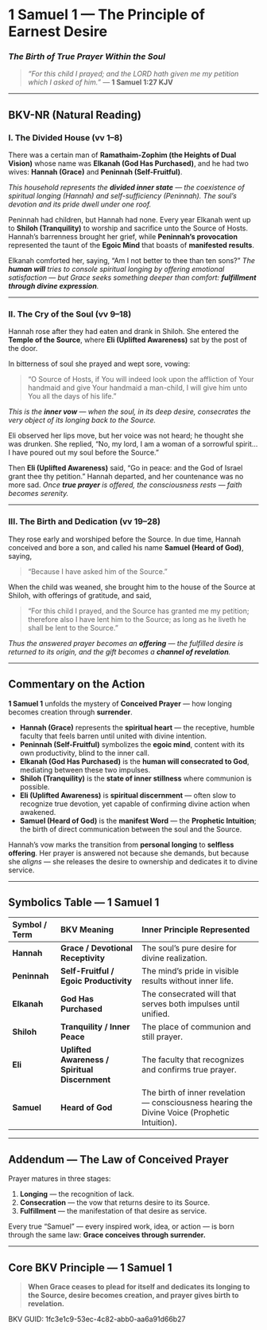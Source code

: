# **1 Samuel 1 — The Principle of Earnest Desire**
### *The Birth of True Prayer Within the Soul*

> _“For this child I prayed; and the LORD hath given me my petition which I asked of him.”_ — **1 Samuel 1:27 KJV**

---

## **BKV-NR (Natural Reading)**

### **I. The Divided House (vv 1–8)**

There was a certain man of **Ramathaim-Zophim (the Heights of Dual Vision)** whose name was **Elkanah (God Has Purchased)**, and he had two wives: **Hannah (Grace)** and **Peninnah (Self-Fruitful)**.

*This household represents the **divided inner state** — the coexistence of spiritual longing (Hannah) and self-sufficiency (Peninnah). The soul’s devotion and its pride dwell under one roof.*

Peninnah had children, but Hannah had none.
Every year Elkanah went up to **Shiloh (Tranquility)** to worship and sacrifice unto the Source of Hosts.
Hannah’s barrenness brought her grief, while **Peninnah’s provocation** represented the taunt of the **Egoic Mind** that boasts of **manifested results**.

Elkanah comforted her, saying, “Am I not better to thee than ten sons?”
*The **human will** tries to console spiritual longing by offering emotional satisfaction — but Grace seeks something deeper than comfort: **fulfillment through divine expression**.*

---

### **II. The Cry of the Soul (vv 9–18)**

Hannah rose after they had eaten and drank in Shiloh.
She entered the **Temple of the Source**, where **Eli (Uplifted Awareness)** sat by the post of the door.

In bitterness of soul she prayed and wept sore, vowing:
> “O Source of Hosts, if You will indeed look upon the affliction of Your handmaid and give Your handmaid a man-child, I will give him unto You all the days of his life.”

*This is the **inner vow** — when the soul, in its deep desire, consecrates the very object of its longing back to the Source.*

Eli observed her lips move, but her voice was not heard; he thought she was drunken.
She replied, “No, my lord, I am a woman of a sorrowful spirit… I have poured out my soul before the Source.”

Then **Eli (Uplifted Awareness)** said, “Go in peace: and the God of Israel grant thee thy petition.”
Hannah departed, and her countenance was no more sad.
*Once **true prayer** is offered, the consciousness rests — faith becomes serenity.*

---

### **III. The Birth and Dedication (vv 19–28)**

They rose early and worshiped before the Source.
In due time, Hannah conceived and bore a son, and called his name **Samuel (Heard of God)**, saying,
> “Because I have asked him of the Source.”

When the child was weaned, she brought him to the house of the Source at Shiloh, with offerings of gratitude, and said,
> “For this child I prayed, and the Source has granted me my petition; therefore also I have lent him to the Source; as long as he liveth he shall be lent to the Source.”

*Thus the answered prayer becomes an **offering** — the fulfilled desire is returned to its origin, and the gift becomes a **channel of revelation**.*

---

## **Commentary on the Action**

**1 Samuel 1** unfolds the mystery of **Conceived Prayer** — how longing becomes creation through **surrender**.

* **Hannah (Grace)** represents the **spiritual heart** — the receptive, humble faculty that feels barren until united with divine intention.
* **Peninnah (Self-Fruitful)** symbolizes the **egoic mind**, content with its own productivity, blind to the inner call.
* **Elkanah (God Has Purchased)** is the **human will consecrated to God**, mediating between these two impulses.
* **Shiloh (Tranquility)** is the **state of inner stillness** where communion is possible.
* **Eli (Uplifted Awareness)** is **spiritual discernment** — often slow to recognize true devotion, yet capable of confirming divine action when awakened.
* **Samuel (Heard of God)** is the **manifest Word** — the **Prophetic Intuition**; the birth of direct communication between the soul and the Source.

Hannah’s vow marks the transition from **personal longing** to **selfless offering**.
Her prayer is answered not because she demands, but because she *aligns* — she releases the desire to ownership and dedicates it to divine service.

---

## **Symbolics Table — 1 Samuel 1**

| Symbol / Term | BKV Meaning | Inner Principle Represented |
| :--- | :--- | :--- |
| **Hannah** | **Grace / Devotional Receptivity** | The soul’s pure desire for divine realization. |
| **Peninnah** | **Self-Fruitful / Egoic Productivity** | The mind’s pride in visible results without inner life. |
| **Elkanah** | **God Has Purchased** | The consecrated will that serves both impulses until unified. |
| **Shiloh** | **Tranquility / Inner Peace** | The place of communion and still prayer. |
| **Eli** | **Uplifted Awareness / Spiritual Discernment** | The faculty that recognizes and confirms true prayer. |
| **Samuel** | **Heard of God** | The birth of inner revelation — consciousness hearing the Divine Voice (Prophetic Intuition). |

---

## **Addendum — The Law of Conceived Prayer**

Prayer matures in three stages:

1.  **Longing** — the recognition of lack.
2.  **Consecration** — the vow that returns desire to its Source.
3.  **Fulfillment** — the manifestation of that desire as service.

Every true “Samuel” — every inspired work, idea, or action — is born through the same law: **Grace conceives through surrender.**

---

## **Core BKV Principle — 1 Samuel 1**

> **When Grace ceases to plead for itself and dedicates its longing to the Source, desire becomes creation, and prayer gives birth to revelation.**


BKV GUID: 1fc3e1c9-53ec-4c82-abb0-aa6a91d66b27





